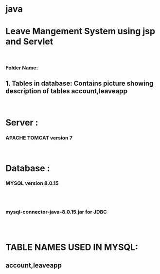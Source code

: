 # java
<h1><b>Leave Mangement System using jsp and Servlet</b></h1> <br>
<h3>Folder Name:</h3><h2>1. Tables in database: Contains picture showing description of tables <b>account,leaveapp</b></h2> <br>
<h1>Server :</h1> <h3><b>APACHE TOMCAT version 7</b></h3>  <br>
<h1>Database :</h1> <h3><b>MYSQL version 8.0.15</b></h3> <br><br>
<h3><b>mysql-connector-java-8.0.15.jar for JDBC</b></h1><br><br>
<h1>TABLE NAMES USED IN MYSQL:</h1><h2><b>account,leaveapp</b></h2> 
